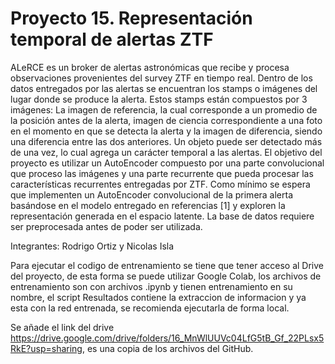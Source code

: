 # Proyecto 15. Representación temporal de alertas ZTF


ALeRCE es un broker de alertas astronómicas que recibe y procesa observaciones provenientes del survey ZTF en tiempo real. Dentro de los datos entregados por las alertas se encuentran los stamps o imágenes del lugar donde se produce la alerta. Estos stamps están compuestos por 3 imágenes: La imagen de referencia, la cual corresponde a un promedio de la posición antes de la alerta, imagen de ciencia correspondiente a una foto en el momento en que se detecta la alerta y la imagen de diferencia, siendo una diferencia entre las dos anteriores. Un objeto puede ser detectado más de una vez, lo cual agrega un carácter temporal a las alertas. El objetivo del proyecto es utilizar un AutoEncoder compuesto por una parte convolucional que proceso las imágenes y una parte recurrente que pueda procesar las características recurrentes entregadas por ZTF. Como mínimo se espera que implementen un AutoEncoder convolucional de la primera alerta basándose en el modelo entregado en referencias [1] y exploren la representación generada en el espacio latente. La base de datos requiere ser preprocesada antes de poder ser utilizada.

Integrantes: Rodrigo Ortiz y Nicolas Isla

Para ejecutar el codigo de entrenamiento se tiene que tener acceso al Drive del proyecto, de esta forma se puede utilizar Google Colab, los archivos de entrenamiento son con archivos .ipynb y tienen entrenamiento en su nombre, el script Resultados contiene la extraccion de informacion y ya esta con la red entrenada, se recomienda ejecutarla de forma local.

Se añade el link del drive https://drive.google.com/drive/folders/16_MnWlUUVc04LfG5tB_Gf_22PLsx5RkE?usp=sharing, es una copia de los archivos del GitHub.
